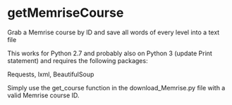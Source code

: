 # getMemriseCourse
Grab a Memrise course by ID and save all words of every level into a text file

This works for Python 2.7 and probably also on Python 3 (update Print statement) and requires the following packages:

Requests, lxml, BeautifulSoup

Simply use the get_course function in the download_Memrise.py file with a valid Memrise course ID.
